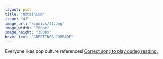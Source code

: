 ```yaml
---
layout: post
title: "Obtainium"
issue: "41"
image_url: "/comics/41.png"
image_width: "780px"
image_height: "300px"
hover_text: "GREETINGS COMRADE"
---
```

Everyone likes pop culture references!  [Correct song to play during reading.](http://www.amazon.com/gp/product/B002ZJJNJI/ref=dm_dp_trk1?ie=UTF8&qid=1263334470&sr=8-5)
